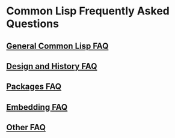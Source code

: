 <!-- faq.md -->
# Common Lisp Frequently Asked Questions

## [General Common Lisp FAQ](./general-common-lisp-faq)

## [Design and History FAQ](./design-and-history-faq)

## [Packages FAQ](./packages-faq)

## [Embedding FAQ](./embedding-faq)

## [Other FAQ](./other-faq)
